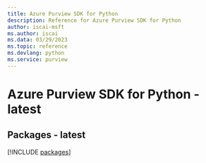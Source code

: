 ```yaml
---
title: Azure Purview SDK for Python
description: Reference for Azure Purview SDK for Python
author: iscai-msft
ms.author: iscai
ms.data: 03/29/2023
ms.topic: reference
ms.devlang: python
ms.service: purview
---
```

# Azure Purview SDK for Python - latest
## Packages - latest
[!INCLUDE [packages](purview-index.md)]